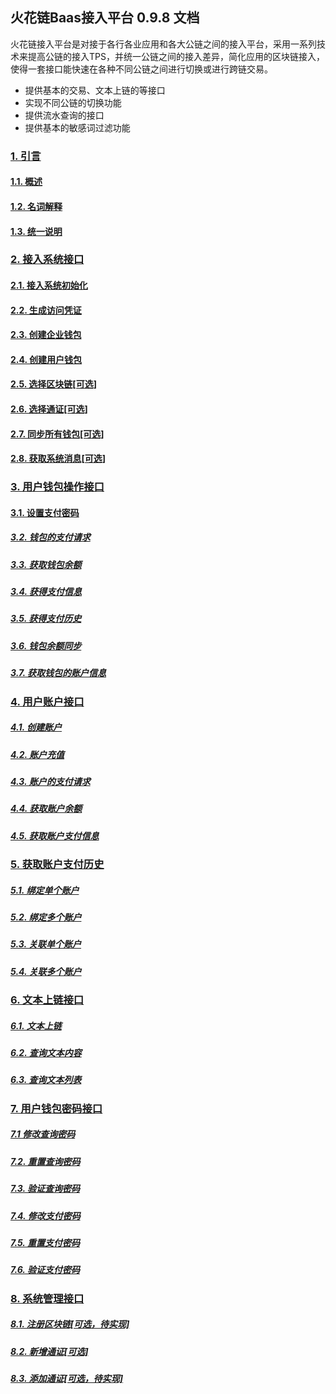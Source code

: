 ##  火花链Baas接入平台 0.9.8 文档

火花链接入平台是对接于各行各业应用和各大公链之间的接入平台，采用一系列技术来提高公链的接入TPS，并统一公链之间的接入差异，简化应用的区块链接入，使得一套接口能快速在各种不同公链之间进行切换或进行跨链交易。

   - 提供基本的交易、文本上链的等接口
   - 实现不同公链的切换功能
   - 提供流水查询的接口
   - 提供基本的敏感词过滤功能

###   <a href="#1. 引言">1. 引言</a>  
#### <a href="./chapter01/#1.1. 概述">1.1. 概述</a>  
#### <a href="./chapter01/#1.2. 名词解释">1.2. 名词解释</a>
#### <a href="./chapter01/#1.3. 统一说明">1.3. 统一说明</a>

### <a href="./chapter02/#2. 接入系统接口">2. 接入系统接口</a>
#### <a href="./chapter02/#2.1. 接入系统初始化">2.1. 接入系统初始化</a>
#### <a href="./chapter02/#2.2. 生成访问凭证">2.2. 生成访问凭证</a>
#### <a href="./chapter02/#2.3. 创建企业钱包">2.3. 创建企业钱包</a>
#### <a href="./chapter02/#2.4. 创建用户钱包">2.4. 创建用户钱包</a>
#### <a href="./chapter02/#2.5. 选择区块链[可选]">2.5. 选择区块链[可选]</a>
#### <a href="./chapter02/#2.6. 选择通证[可选]">2.6. 选择通证[可选]</a>
#### <a href="./chapter02/#2.7. 同步所有钱包[可选]">2.7. 同步所有钱包[可选]</a>
#### <a href="./chapter02/#2.8. 获取系统消息[可选]">2.8. 获取系统消息[可选]</a>

### <a href="./chapter03/#3. 用户钱包操作接口">3. 用户钱包操作接口</a> 
#### <a href="./chapter03/#3.1. 设置支付密码">3.1. 设置支付密码</a> 
##### <a href="./chapter03/#3.2. 钱包的支付请求">3.2. 钱包的支付请求</a>
##### <a href="./chapter03/#3.3. 获取钱包余额">3.3. 获取钱包余额</a>
##### <a href="./chapter03/#3.4. 获得支付信息">3.4. 获得支付信息</a>
##### <a href="./chapter03/#3.5. 获得支付历史">3.5. 获得支付历史</a>
##### <a href="./chapter03/#3.6. 钱包余额同步">3.6. 钱包余额同步</a>
##### <a href="./chapter03/#3.7. 获取钱包的账户信息">3.7. 获取钱包的账户信息</a>

### <a href="./chapter04/#4. 用户账户接口">4. 用户账户接口</a> 
##### <a href="./chapter04/#4.1. 创建账户">4.1. 创建账户</a>
##### <a href="./chapter04/#4.2. 账户充值">4.2. 账户充值</a>
##### <a href="./chapter04/#4.3. 账户的支付请求">4.3. 账户的支付请求</a>
##### <a href="./chapter04/#4.4. 获取账户余额">4.4. 获取账户余额</a>
##### <a href="./chapter04/#4.5. 获取账户支付信息">4.5. 获取账户支付信息</a>

### <a href="./chapter05/#5. 用户钱包账户关联接口">5. 获取账户支付历史</a>
##### <a href="./chapter05/#5.1. 绑定单个账户">5.1. 绑定单个账户</a> 
##### <a href="./chapter05/#5.2. 绑定多个账户">5.2. 绑定多个账户</a> 
##### <a href="./chapter05/#5.3. 关联单个账户">5.3. 关联单个账户</a> 
##### <a href="./chapter05/#5.4. 关联多个账户">5.4. 关联多个账户</a> 


### <a href="./chapter06/#6. 文本上链接口">6. 文本上链接口</a> 
##### <a href="./chapter06/#6.1. 文本上链">6.1. 文本上链</a> 
##### <a href="./chapter06/#6.2. 查询文本内容">6.2. 查询文本内容</a> 
##### <a href="./chapter06/#6.3. 查询文本列表">6.3. 查询文本列表</a> 


### <a href="./chapter07/#7. 用户钱包密码接口">7. 用户钱包密码接口</a>   
##### <a href="./chapter07/#7.1 修改查询密码">7.1 修改查询密码</a>  
##### <a href="./chapter07/#7.2. 重置查询密码">7.2. 重置查询密码</a>  
##### <a href="./chapter07/#7.3. 验证查询密码">7.3. 验证查询密码</a>
##### <a href="./chapter07/#7.4. 修改支付密码">7.4. 修改支付密码</a>
##### <a href="./chapter07/#7.5. 重置支付密码">7.5. 重置支付密码</a>
##### <a href="./chapter07/#7.6. 验证支付密码">7.6. 验证支付密码</a>



### <a href="./chapter08/#8. 系统管理接口">8. 系统管理接口</a> 
##### <a href="./chapter08/#8.1. 注册区块链[可选，待实现]">8.1. 注册区块链[可选，待实现]</a>
##### <a href="./chapter08/#8.2. 新增通证[可选]">8.2. 新增通证[可选]</a>
##### <a href="./chapter08/#8.3. 添加通证[可选，待实现]">8.3. 添加通证[可选，待实现]</a>
